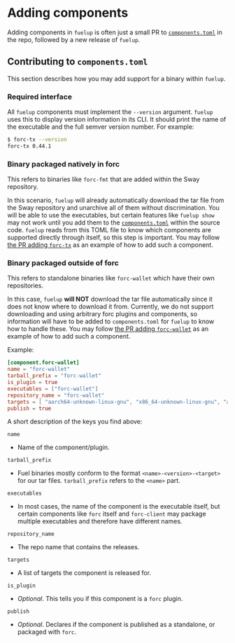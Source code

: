 # Adding components

Adding components in `fuelup` is often just a small PR to [`components.toml`] in the repo, followed by a
new release of `fuelup`.

## Contributing to `components.toml`

This section describes how you may add support for a binary within `fuelup`.

### Required interface

All `fuelup` components must implement the `--version` argument. `fuelup` uses this to display version information
in its CLI. It should print the name of the executable and the full semver version number. For example:

```sh
$ forc-tx --version
forc-tx 0.44.1
```

### Binary packaged natively in forc

This refers to binaries like `forc-fmt` that are added within the Sway repository.

In this scenario, `fuelup` will already automatically download the tar file from the Sway repository and
unarchive all of them without discrimination. You will be able to use the executables, but certain features
like `fuelup show` may not work until you add them to the [`components.toml`] within the source code. `fuelup`
reads from this TOML file to know which components are supported directly through itself, so this step is
important. You may follow [the PR adding `forc-tx`] as an example of how to add such a component.

### Binary packaged outside of forc

This refers to standalone binaries like `forc-wallet` which have their own repositories.

In this case, `fuelup` __will NOT__ download the tar file automatically since it does not know where to
download it from. Currently, we do not support downloading and using arbitrary forc plugins and components, so
information will have to be added to `components.toml` for `fuelup` to know how to handle these. You may follow
[the PR adding `forc-wallet`] as an example of how to add such a component.

Example:

```toml
[component.forc-wallet]
name = "forc-wallet"
tarball_prefix = "forc-wallet"
is_plugin = true
executables = ["forc-wallet"]
repository_name = "forc-wallet"
targets = [ "aarch64-unknown-linux-gnu", "x86_64-unknown-linux-gnu", "aarch64-apple-darwin", "x86_64-apple-darwin" ]
publish = true
```

A short description of the keys you find above:

`name`

- Name of the component/plugin.

`tarball_prefix`

- Fuel binaries mostly conform to the format `<name>-<version>-<target>` for our tar files. `tarball_prefix` refers to the `<name>` part.

`executables`

- In most cases, the name of the component is the executable itself,
but certain components like `forc` itself and `forc-client` may package multiple executables and therefore have different names.

`repository_name`

- The repo name that contains the releases.

`targets`

- A list of targets the component is released for.

`is_plugin`

- _Optional_. This tells you if this component is a `forc` plugin.

`publish`

- _Optional_. Declares if the component is published as a standalone, or packaged with `forc`.

[`components.toml`]:https://github.com/FuelLabs/fuelup/blob/master/components.toml
[the PR adding `forc-tx`]:https://github.com/FuelLabs/fuelup/pull/363
[the PR adding `forc-wallet`]:https://github.com/FuelLabs/fuelup/pull/195
